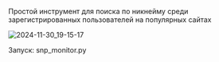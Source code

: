 Простой инструмент для поиска по никнейму среди зарегистрированных пользователей на популярных сайтах


![2024-11-30_19-15-17](https://github.com/user-attachments/assets/b3f26e2f-cb9c-402a-8b28-55aec155a57d)

Запуск: snp_monitor.py
